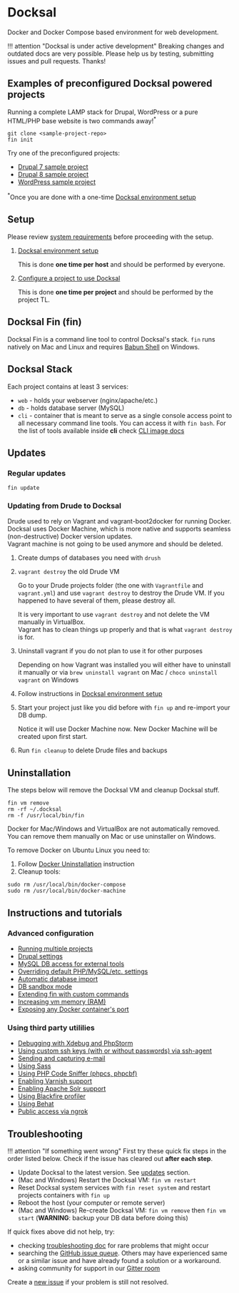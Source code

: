 # Docksal

Docker and Docker Compose based environment for web development.

!!! attention "Docksal is under active development" 
    Breaking changes and outdated docs are very possible. Please help us by testing, submitting issues and pull requests. Thanks!


## Examples of preconfigured Docksal powered projects

Running a complete LAMP stack for Drupal, WordPress or a pure HTML/PHP base website is two commands away!<sup>*</sup>

```
git clone <sample-project-repo>
fin init
```

Try one of the preconfigured projects:

- [Drupal 7 sample project](https://github.com/docksal/drupal7)  
- [Drupal 8 sample project](https://github.com/docksal/drupal8)  
- [WordPress sample project](https://github.com/docksal/wordpress)

<sup>*</sup>Once you are done with a one-time [Docksal environment setup](/docs/env-setup.md)

<a name="setup"></a>
## Setup

Please review [system requirements](/docs/system-requirements.md) before proceeding with the setup.

1. [Docksal environment setup](/docs/env-setup.md)
    
    This is done **one time per host** and should be performed by everyone.

2. [Configure a project to use Docksal](/docs/project-setup.md)

    This is done **one time per project** and should be performed by the project TL.

<a name="fin"></a>
## Docksal Fin (fin)

Docksal Fin is a command line tool to control Docksal's stack. `fin` runs natively on Mac and Linux and requires [Babun Shell](http://babun.github.io) on Windows.

## Docksal Stack

Each project contains at least 3 services:
* `web` - holds your webserver (nginx/apache/etc.)
* `db` - holds database server (MySQL)
* `cli` - container that is meant to serve as a single console access point to all necessary command line tools. You can access it with `fin bash`. For the list of tools available inside **cli** check [CLI image docs](https://github.com/docksal/service-cli)

<a name="updates"></a>
## Updates

### Regular updates

```
fin update
```

### Updating from Drude to Docksal

Drude used to rely on Vagrant and vagrant-boot2docker for running Docker.  
Docksal uses Docker Machine, which is more native and supports seamless (non-destructive) Docker version updates.  
Vagrant machine is not going to be used anymore and should be deleted.

1. Create dumps of databases you need with `drush`
2. `vagrant destroy` the old Drude VM

    Go to your Drude projects folder (the one with `Vagrantfile` and `vagrant.yml`) and use `vagrant destroy` to destroy the Drude VM. 
    If you happened to have several of them, please destroy all.
    
    It is very important to use `vagrant destroy` and not delete the VM manually in VirtualBox.  
    Vagrant has to clean things up properly and that is what `vagrant destroy` is for.     

3. Uninstall vagrant if you do not plan to use it for other purposes

    Depending on how Vagrant was installed you will either have to uninstall it manually or
    via `brew uninstall vagrant` on Mac / `choco uninstall vagrant` on Windows
    
4. Follow instructions in [Docksal environment setup](/docs/env-setup.md)
5. Start your project just like you did before with `fin up` and re-import your DB dump.

    Notice it will use Docker Machine now.
    New Docker Machine will be created upon first start.
    
6. Run `fin cleanup` to delete Drude files and backups


## Uninstallation

The steps below will remove the Docksal VM and cleanup Docksal stuff.

```
fin vm remove
rm -rf ~/.docksal
rm -f /usr/local/bin/fin
```

Docker for Mac/Windows and VirtualBox are not automatically removed. You can remove them manually on Mac or use uninstaller on Windows.

To remove Docker on Ubuntu Linux you need to:

1. Follow [Docker Uninstallation](https://docs.docker.com/engine/installation/linux/ubuntulinux/#/uninstallation) instruction
2. Cleanup tools:
```
sudo rm /usr/local/bin/docker-compose
sudo rm /usr/local/bin/docker-machine
```

<a name="instructions"></a>
## Instructions and tutorials

### Advanced configuration
- [Running multiple projects](/docs/multiple-projects.md)
- [Drupal settings](/docs/drupal-settings.md)
- [MySQL DB access for external tools](/docs/db-access.md)
- [Overriding default PHP/MySQL/etc. settings](/docs/settings.md)
- [Automatic database import](docs/db-import.md)
- [DB sandbox mode](/docs/db-sandbox.md)
- [Extending fin with custom commands](/docs/custom-commands.md)
- [Increasing vm memory (RAM)](/docs/vm.md)
- [Exposing any Docker container's port](/docs/expose-port.md)

### Using third party utililies
- [Debugging with Xdebug and PhpStorm](/docs/xdebug.md)
- [Using custom ssh keys (with or without passwords) via ssh-agent](/docs/ssh-agent.md)
- [Sending and capturing e-mail](/docs/mail.md)
- [Using Sass](/docs/sass.md)
- [Using PHP Code Sniffer (phpcs, phpcbf)](/docs/phpcs.md)
- [Enabling Varnish support](/docs/varnish.md)
- [Enabling Apache Solr support](/docs/apache-solr.md)
- [Using Blackfire profiler](/docs/blackfire.md)
- [Using Behat](/docs/behat.md)
- [Public access via ngrok](/docs/public-access.md)

<a name="troubleshooting"></a>
## Troubleshooting

!!! attention "If something went wrong" 
    First try these quick fix steps in the order listed below. Check if the issue has cleared out **after each step**.

- Update Docksal to the latest version. See [updates](#updates) section.
- (Mac and Windows) Restart the Docksal VM: `fin vm restart`
- Reset Docksal system services with `fin reset system` and restart projects containers with `fin up`
- Reboot the host (your computer or remote server)
- (Mac and Windows) Re-create Docksal VM: `fin vm remove` then `fin vm start` (**WARNING**: backup your DB data before doing this)

If quick fixes above did not help, try:
- checking [troubleshooting doc](docs/troubleshooting.md) for rare problems that might occur
- searching the [GitHub issue queue](https://github.com/docksal/docksal/issues). Others may have experienced same or a similar issue and have already found a solution or a workaround.
- asking community for support in our [Gitter room](https://gitter.im/docksal/community-support)

Create a [new issue](https://github.com/docksal/docksal/issues/new) if your problem is still not resolved.
